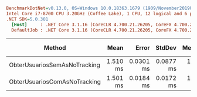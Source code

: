 ``` ini

BenchmarkDotNet=v0.13.0, OS=Windows 10.0.18363.1679 (1909/November2019Update/19H2)
Intel Core i7-8700 CPU 3.20GHz (Coffee Lake), 1 CPU, 12 logical and 6 physical cores
.NET SDK=5.0.301
  [Host]     : .NET Core 3.1.16 (CoreCLR 4.700.21.26205, CoreFX 4.700.21.26205), X64 RyuJIT
  DefaultJob : .NET Core 3.1.16 (CoreCLR 4.700.21.26205, CoreFX 4.700.21.26205), X64 RyuJIT


```
|                       Method |     Mean |     Error |    StdDev |   Median |   Gen 0 |   Gen 1 | Gen 2 | Allocated |
|----------------------------- |---------:|----------:|----------:|---------:|--------:|--------:|------:|----------:|
| ObterUsuariosSemAsNoTracking | 1.510 ms | 0.0301 ms | 0.0877 ms | 1.465 ms | 46.8750 |  1.9531 |     - |    298 KB |
| ObterUsuariosComAsNoTracking | 1.501 ms | 0.0184 ms | 0.0172 ms | 1.500 ms | 68.3594 | 21.4844 |     - |    423 KB |
